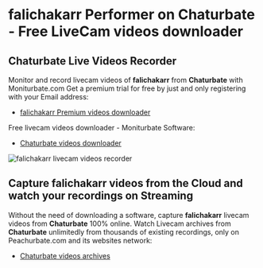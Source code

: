 # falichakarr Performer on Chaturbate - Free LiveCam videos downloader

## Chaturbate Live Videos Recorder

Monitor and record livecam videos of **falichakarr** from **Chaturbate** with Moniturbate.com
Get a premium trial for free by just and only registering with your Email address:
* [falichakarr Premium videos downloader](https://moniturbate.com/request-demo-licence-key.html)

Free livecam videos downloader - Moniturbate Software:
* [Chaturbate videos downloader](https://moniturbate.com/moniturbate-download-software.html)

![falichakarr livecam videos recorder](https://peachurnet.com/templates/moniturbate-software.png)


## Capture falichakarr videos from the Cloud and watch your recordings on Streaming

Without the need of downloading a software, capture **falichakarr** livecam videos from **Chaturbate** 100% online.
Watch Livecam archives from **Chaturbate** unlimitedly from thousands of existing recordings, only on Peachurbate.com and its websites network:
* [Chaturbate videos archives](https://peachurnet.com/)